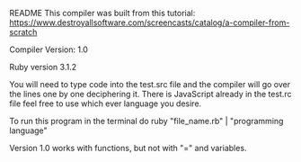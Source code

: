README
This compiler was built from this tutorial: https://www.destroyallsoftware.com/screencasts/catalog/a-compiler-from-scratch
 
Compiler Version: 1.0
 
Ruby version 3.1.2

You will need to type code into the test.src file and the compiler will go over the lines one by one deciphering it. 
There is JavaScript already in the test.rc file feel free to use which ever language you desire.

To run this program in the terminal do  ruby "file_name.rb" | "programming language" 

Version 1.0 works with functions, but not with "=" and variables.

